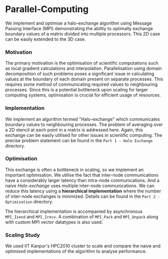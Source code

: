 # Parallel-Computing

We implement and optimise a halo-exchange algorithm using Message Passing Interface (MPI) demonstrating the ability to optimally exchange boundary values of a matrix divided into multiple processors. This 2D case can be easily extended to the 3D case.

### Motivation

The primary motivation is the optimisation of scientific computations such as local gradient calculations and interpolation. Parallelisation using domain decomposition of such problems poses a significant issue in calculating values at the boundary of each domain present on separate processes. This requires some method of communicating required values to neighbouring processes. Since this is a potential bottleneck upon scaling for larger computing systems, optimisation is crucial for efficient usage of resources.

### Implementation

We implement an algorithm termed "Halo-exchange" which communicates boundary values to neighbouring processes. The problem of averaging over a 2D stencil at each point in a matrix is addressed here. Again, this exchange can be easily utilised for other issues in scientific computing. The precise problem statement can be found in the `Part 1 - Halo Exchange` directory.

### Optimisation

This exchange is often a bottleneck in scaling, so we implement an important optimisation. We utilise the fact that inter-node communications have a considerably larger latency than intra-node communications. And a naive _Halo-exchange_ uses multiple inter-node communications. We can reduce this latency using a **hierarchical implementation** where the number of inter-node exchanges is minimized. Details can be found in the `Part 2 - Optimization` directory.

The hierarchical implementation is accompanied by asynchronous `MPI_Isend` and `MPI_Irecv`. A combination of `MPI_Pack` and `MPI_Unpack` along with custom MPI vector datatypes is also used.

### Scaling Study

We used IIT Kanpur's HPC2010 cluster to scale and compare the naive and optimised implementations of the algorithm to analyse performance.
